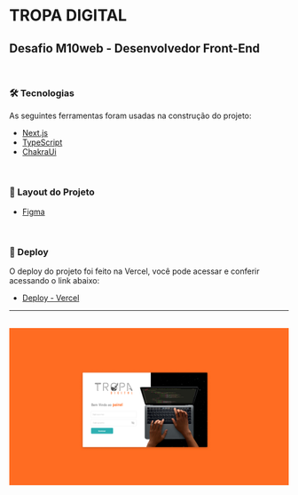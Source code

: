 # TROPA DIGITAL

## Desafio M10web - Desenvolvedor Front-End

<br/>

### 🛠 Tecnologias

As seguintes ferramentas foram usadas na construção do projeto:

- [Next.js](https://beta.nextjs.org/docs/routing/pages-and-layouts)
- [TypeScript](https://www.typescriptlang.org/)
- [ChakraUi](https://chakra-ui.com/)

<br/>

### :art: Layout do Projeto

- [Figma](https://www.figma.com/proto/ocGMjVCggf3LGftjTn3XMH/Layout-Front-End?node-id=1%3A2&starting-point-node-id=1%3A2)

<br/>

### 🔗 Deploy

O deploy do projeto foi feito na Vercel, você pode acessar e conferir acessando o link abaixo:

- [Deploy - Vercel](https://tropa-digital-namevug.vercel.app/)

---

<br/>

<div style="width: 100%;">
    <img src="./.github/previw.jpg" alt="Ilustração do projeto"/>
</div>
